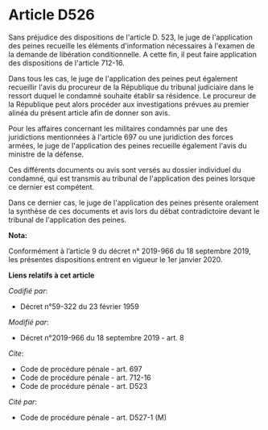 # Article D526

Sans préjudice des dispositions de l'article D. 523, le juge de l'application des peines recueille les éléments d'information
nécessaires à l'examen de la demande de libération conditionnelle. A cette fin, il peut faire application des dispositions de
l'article 712-16. 

Dans tous les cas, le juge de l'application des peines peut également recueillir l'avis du procureur de la République du
tribunal judiciaire dans le ressort duquel le condamné souhaite établir sa résidence. Le procureur de la République peut
alors procéder aux investigations prévues au premier alinéa du présent article afin de donner son avis. 

Pour les affaires concernant les militaires condamnés par une des juridictions mentionnées à l'article 697 ou une juridiction
des forces armées, le juge de l'application des peines recueille également l'avis du ministre de la défense. 

Ces différents documents ou avis sont versés au dossier individuel du condamné, qui est transmis au tribunal de l'application
des peines lorsque ce dernier est compétent. 

Dans ce dernier cas, le juge de l'application des peines présente oralement la synthèse de ces documents et avis lors du
débat contradictoire devant le tribunal de l'application des peines.

**Nota:**

Conformément à l’article 9 du décret n° 2019-966 du 18 septembre 2019, les présentes dispositions entrent en vigueur le 1er
janvier 2020.

**Liens relatifs à cet article**

_Codifié par_:

  - Décret n°59-322 du 23 février 1959

_Modifié par_:

  - Décret n°2019-966 du 18 septembre 2019 - art. 8

_Cite_:

  - Code de procédure pénale - art. 697
  - Code de procédure pénale - art. 712-16
  - Code de procédure pénale - art. D523

_Cité par_:

  - Code de procédure pénale - art. D527-1 (M)
